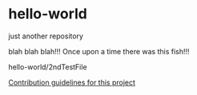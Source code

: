 # hello-world
just another repository


blah blah blah!!!
Once upon a time there was this fish!!!

hello-world/2ndTestFile

[Contribution guidelines for this project](../5th-Test/2ndTestFile)

